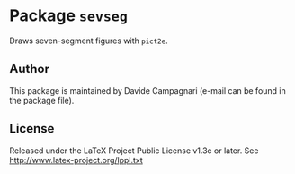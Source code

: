 # Package `sevseg`
Draws seven-segment figures with `pict2e`.

## Author
This package is maintained by Davide Campagnari (e-mail can be found in the package file).

## License
Released under the LaTeX Project Public License v1.3c or later. See http://www.latex-project.org/lppl.txt
